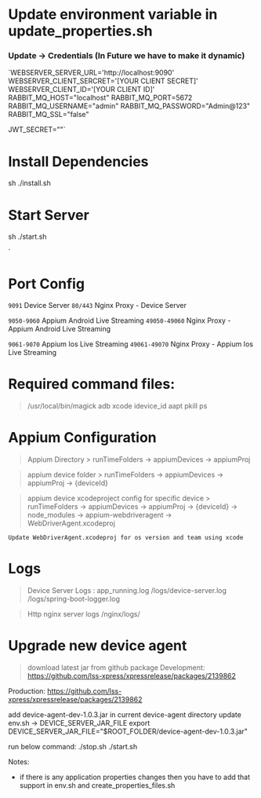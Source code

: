 # Update environment variable in update_properties.sh

### Update ->  Credentials (In Future we have to make it dynamic)
`WEBSERVER_SERVER_URL='http://localhost:9090'
WEBSERVER_CLIENT_SERCRET='[YOUR CLIENT SECRET]'
WEBSERVER_CLIENT_ID='[YOUR CLIENT ID]'
RABBIT_MQ_HOST="localhost"
RABBIT_MQ_PORT=5672
RABBIT_MQ_USERNAME="admin"
RABBIT_MQ_PASSWORD="Admin@123"
RABBIT_MQ_SSL="false"

JWT_SECRET=""`

# Install Dependencies 
sh ./install.sh

# Start Server
sh ./start.sh

`

# Port Config 

`9091` Device Server
`80/443`  Nginx Proxy - Device Server

`9050-9060` Appium Android Live Streaming
`49050-49060` Nginx Proxy - Appium Android Live Streaming

`9061-9070`  Appium Ios Live Streaming
`49061-49070`  Nginx Proxy - Appium Ios Live Streaming


# Required command files:

> /usr/local/bin/magick
> adb
> xcode
> idevice_id
> aapt
> pkill
> ps


# Appium Configuration
> Appium Directory
    > runTimeFolders -> appiumDevices -> appiumProj

> appium device folder 
    > runTimeFolders -> appiumDevices -> appiumProj -> {deviceId}

> appium device xcodeproject config for specific device
    > runTimeFolders -> appiumDevices -> appiumProj -> {deviceId} -> node_modules -> appium-webdriveragent -> WebDriverAgent.xcodeproj

    Update WebDriverAgent.xcodeproj for os version and team using xcode

# Logs
> Device Server Logs : 
   > app_running.log
   > /logs/device-server.log
   > /logs/spring-boot-logger.log

> Http nginx server logs
   > /nginx/logs/



# Upgrade new device agent

> download latest jar from github package
Development: 
https://github.com/lss-xpress/xpressrelease/packages/2139862

Production: 
https://github.com/lss-xpress/xpressrelease/packages/2139862

add device-agent-dev-1.0.3.jar in current device-agent directory
update env.sh -> DEVICE_SERVER_JAR_FILE
export DEVICE_SERVER_JAR_FILE="$ROOT_FOLDER/device-agent-dev-1.0.3.jar"


run below command:
./stop.sh
./start.sh

Notes:
- if there is any application properties changes then you have to add that support in env.sh and create_properties_files.sh
